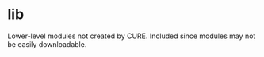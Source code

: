 # lib
Lower-level modules not created by CURE. Included since modules
may not be easily downloadable.
